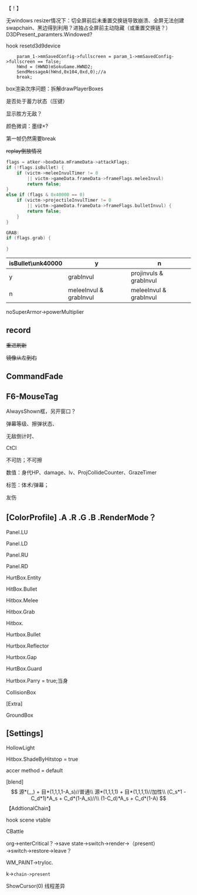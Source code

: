 【！】

无windows resizer情况下：切全屏前后未重置交换链导致崩溃、全屏无法创建swapchain、黑边得到利用？进独占全屏前主动隐藏（或重置交换链？）
D3DPresent_paramters.Windowed?

hook resetd3d9device

        param_1->mmSavedConfig->fullscreen = param_1->mmSavedConfig->fullscreen == false;
        hWnd = (HWND)mSokuGame.HWND2;
        SendMessageA(hWnd,0x104,0xd,0);//a
        break;

box渲染次序问题：拆解drawPlayerBoxes

是否处于蓄力状态（压键）



显示胜方无敌？

颜色微调：墨绿×?

第一帧仍然需要break

~~replay倒放情况~~



```cpp
flags = atker->boxData.mFrameData->attackFlags;
if (!flags.isBullet) {
    if (victm->meleeInvulTimer != 0
        || victm->gameData.frameData->frameFlags.meleeInvul)
        return false;
}
else if (flags & 0x40000 == 0)
    if (victm->projectileInvulTimer != 0
        || victm->gameData.frameData->frameFlags.bulletInvul) {
        return false;
    }
}

GRAB:
if (flags.grab) {
    
}
```

| isBullet\\unk40000 | y                      | n                      |
| ------------------ | ---------------------- | ---------------------- |
| y                  | grabInvul              | projinvuls & grabInvul |
| n                  | meleeInvul & grabInvul | meleeInvul & grabInvul |

noSuperArmor→powerMultiplier

## record

~~重进刷新~~



~~镜像从左到右~~

## CommandFade



## F6-MouseTag

AlwaysShown框，另开窗口？

弹幕等级、擦弹状态、

无敌倒计时、

CtCl

不可防；不可擦

数值：身代HP、damage、lv、ProjCollideCounter、GrazeTimer

标签：体术/弹幕；

友伤

## [ColorProfile] .A .R .G .B .RenderMode？

Panel.LU

Panel.LD

Panel.RU

Panel.RD

HurtBox.Entity

HitBox.Bullet

Hitbox.Melee

Hitbox.Grab

Hitbox.



Hurtbox.Bullet

Hurtbox.Reflector

Hurtbox.Gap

HurtBox.Guard

Hurtbox.Parry = true;当身

CollisionBox

[Extra]

GroundBox

## [Settings]

HollowLight

Hitbox.ShadeByHitstop = true

accer method = default



[blend]
$$
源*(,,,) + 目*(1,1,1,1-A_s)//普通\\
源*(1,1,1,1) + 目*(1,1,1,1)//加性\\
(C_s*1 - C_d*1)*A_s + C_d*(1-A_s)//\\
(1-C_d)*A_s + C_d*(1-A)
$$
【AddtionalChain】

hook scene vtable

CBattle

org→enterCritical？→save state→switch→render→（present）→switch→restore→leave？

WM_PAINT→tryloc.

k→`chain->present`

ShowCursor(0) 线程差异		
